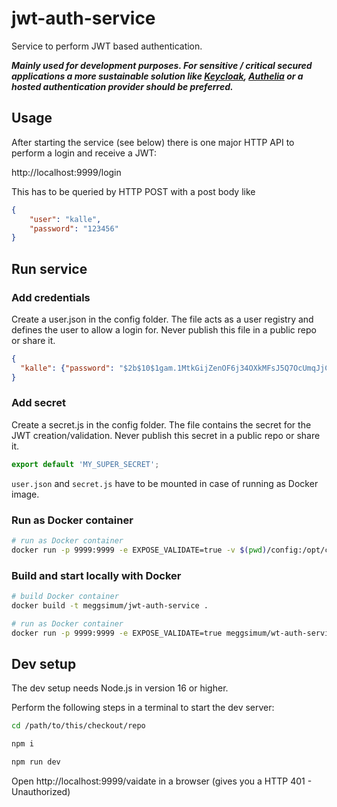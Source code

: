 # jwt-auth-service

Service to perform JWT based authentication.

***Mainly used for development purposes. For sensitive / critical secured
applications a more sustainable solution like [Keycloak](https://www.keycloak.org/),
[Authelia](https://www.authelia.com/) or a hosted authentication provider should be preferred.***

## Usage

After starting the service (see below) there is one major HTTP API to perform a login and receive a JWT:

http://localhost:9999/login

This has to be queried by HTTP POST with a post body like

```json
{
	"user": "kalle",
	"password": "123456"
}
```

## Run service

### Add credentials

Create a user.json in the config folder. The file acts as a user registry and defines the user to allow a login for. Never publish this file in a public repo or share it.

```json
{
  "kalle": {"password": "$2b$10$1gam.1MtkGijZenOF6j34OXkMFsJ5Q7OcUmqJjCGzfxnnMtB.u75q"}
}
```

### Add secret

Create a secret.js in the config folder. The file contains the secret for the JWT creation/validation. Never publish this secret in a public repo or share it.

```js
export default 'MY_SUPER_SECRET';
```

`user.json` and `secret.js` have to be mounted in case of running as Docker image.

### Run as Docker container

```bash
# run as Docker container
docker run -p 9999:9999 -e EXPOSE_VALIDATE=true -v $(pwd)/config:/opt/config meggsimum/jwt-auth-service
```

### Build and start locally with Docker

```bash
# build Docker container
docker build -t meggsimum/jwt-auth-service .

# run as Docker container
docker run -p 9999:9999 -e EXPOSE_VALIDATE=true meggsimum/wt-auth-service
```

## Dev setup

The dev setup needs Node.js in version 16 or higher.

Perform the following steps in a terminal to start the dev server:

```bash
cd /path/to/this/checkout/repo

npm i

npm run dev
```
Open http://localhost:9999/vaidate in a browser (gives you a HTTP 401 - Unauthorized)
